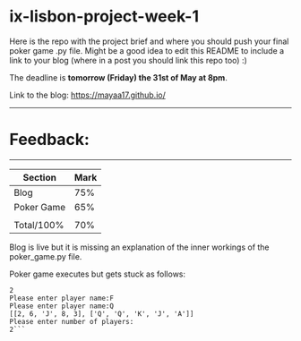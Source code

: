 # ix-lisbon-project-week-1

Here is the repo with the project brief and where you should push your final poker game .py file. Might be a good idea to edit this README to include a link to your blog (where in a post you should link this repo too) :) 

The deadline is **tomorrow (Friday) the 31st of May at 8pm**.

Link to the blog: https://mayaa17.github.io/ 

------------------------------------------------------------------------------------------------
# Feedback: 
------------------------------------------------------------------------------------------------

| Section | Mark | 
|---|---| 
| Blog | 75% | 
| Poker Game | 65% |
||| 
| Total/100% | 70% | 

Blog is live but it is missing an explanation of the inner workings of the poker_game.py file.

Poker game executes but gets stuck as follows:

```Please enter number of players:
2
Please enter player name:F
Please enter player name:Q
[[2, 6, 'J', 8, 3], ['Q', 'Q', 'K', 'J', 'A']]
Please enter number of players:
2```
